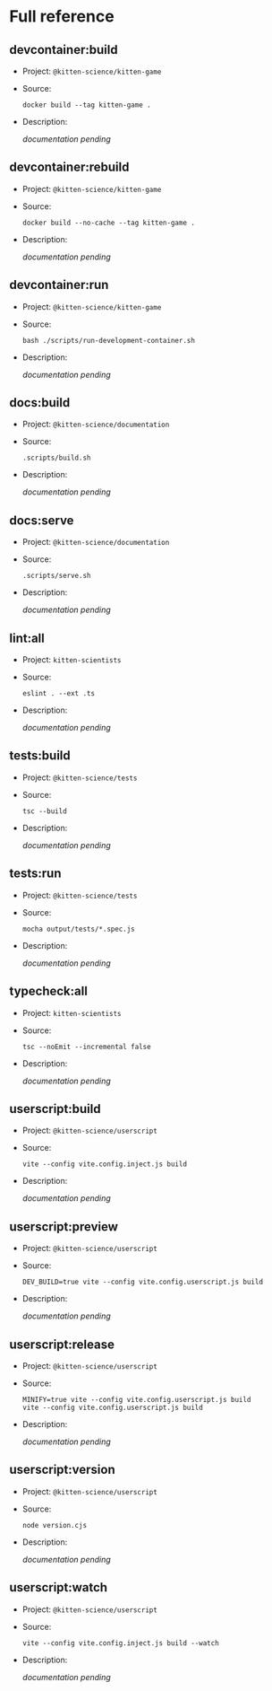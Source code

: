 # Full reference

## devcontainer:build

-   Project: `@kitten-science/kitten-game`
-   Source:

    ```shell
    docker build --tag kitten-game .
    ```

-   Description:

    _documentation pending_

## devcontainer:rebuild

-   Project: `@kitten-science/kitten-game`
-   Source:

    ```shell
    docker build --no-cache --tag kitten-game .
    ```

-   Description:

    _documentation pending_

## devcontainer:run

-   Project: `@kitten-science/kitten-game`
-   Source:

    ```shell
    bash ./scripts/run-development-container.sh
    ```

-   Description:

    _documentation pending_

## docs:build

-   Project: `@kitten-science/documentation`
-   Source:

    ```shell
    .scripts/build.sh
    ```

-   Description:

    _documentation pending_

## docs:serve

-   Project: `@kitten-science/documentation`
-   Source:

    ```shell
    .scripts/serve.sh
    ```

-   Description:

    _documentation pending_

## lint:all

-   Project: `kitten-scientists`
-   Source:

    ```shell
    eslint . --ext .ts
    ```

-   Description:

    _documentation pending_

## tests:build

-   Project: `@kitten-science/tests`
-   Source:

    ```shell
    tsc --build
    ```

-   Description:

    _documentation pending_

## tests:run

-   Project: `@kitten-science/tests`
-   Source:

    ```shell
    mocha output/tests/*.spec.js
    ```

-   Description:

    _documentation pending_

## typecheck:all

-   Project: `kitten-scientists`
-   Source:

    ```shell
    tsc --noEmit --incremental false
    ```

-   Description:

    _documentation pending_

## userscript:build

-   Project: `@kitten-science/userscript`
-   Source:

    ```shell
    vite --config vite.config.inject.js build
    ```

-   Description:

    _documentation pending_

## userscript:preview

-   Project: `@kitten-science/userscript`
-   Source:

    ```shell
    DEV_BUILD=true vite --config vite.config.userscript.js build
    ```

-   Description:

    _documentation pending_

## userscript:release

-   Project: `@kitten-science/userscript`
-   Source:

    ```shell
    MINIFY=true vite --config vite.config.userscript.js build
    vite --config vite.config.userscript.js build
    ```

-   Description:

    _documentation pending_

## userscript:version

-   Project: `@kitten-science/userscript`
-   Source:

    ```shell
    node version.cjs
    ```

-   Description:

    _documentation pending_

## userscript:watch

-   Project: `@kitten-science/userscript`
-   Source:

    ```shell
    vite --config vite.config.inject.js build --watch
    ```

-   Description:

    _documentation pending_

